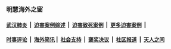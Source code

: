 
### 明慧海外之窗

####  [武汉肺炎](indexes/365.md?t=06112200) &nbsp;|&nbsp;  [迫害案例综述](indexes/328.md?t=06112200) &nbsp;|&nbsp; [迫害致死案例](indexes/277.md?t=06112200)  &nbsp;|&nbsp; [更多迫害案例](indexes/81.md?t=06112200)  &nbsp;|&nbsp; 
####  [时事评论](indexes/19.md?t=06112200) &nbsp;|&nbsp; [海外简讯](indexes/245.md?t=06112200)&nbsp;|&nbsp;  [社会支持](indexes/140.md?t=06112200) &nbsp;|&nbsp; [褒奖决议](indexes/282.md?t=06112200) &nbsp;|&nbsp; [社区报道](indexes/91.md?t=06112200)  &nbsp;|&nbsp; [天人之间](indexes/78.md?t=06112200) 

